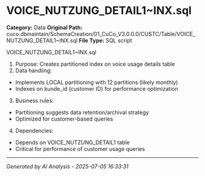 # VOICE_NUTZUNG_DETAIL1~INX.sql

**Category:** Data
**Original Path:** cuco.dbmaintain/SchemaCreation/01_CuCo_V3.0.0.0/CUSTC/Table/VOICE_NUTZUNG_DETAIL1~INX.sql
**File Type:** SQL script

VOICE_NUTZUNG_DETAIL1~INX.sql
1. Purpose: Creates partitioned index on voice usage details table
2. Data handling:
- Implements LOCAL partitioning with 12 partitions (likely monthly)
- Indexes on kunde_id (customer ID) for performance optimization
3. Business rules:
- Partitioning suggests data retention/archival strategy
- Optimized for customer-based queries
4. Dependencies:
- Depends on VOICE_NUTZUNG_DETAIL1 table
- Critical for performance of customer usage queries

---
*Generated by AI Analysis - 2025-07-05 16:33:31*
